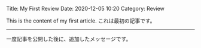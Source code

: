 Title: My First Review
Date: 2020-12-05 10:20
Category: Review

This is the content of my first article.
これは最初の記事です。

---

一度記事を公開した後に、追加したメッセージです。
